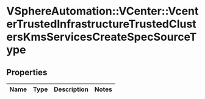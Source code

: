 # VSphereAutomation::VCenter::VcenterTrustedInfrastructureTrustedClustersKmsServicesCreateSpecSourceType

## Properties
Name | Type | Description | Notes
------------ | ------------- | ------------- | -------------


